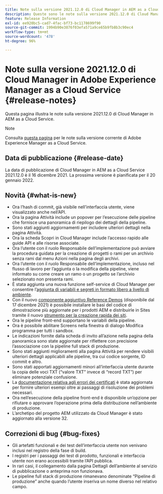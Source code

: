 ```yaml
---
title: Note sulla versione 2021.12.0 di Cloud Manager in AEM as a Cloud Service
description: Queste sono le note sulla versione 2021.12.0 di Cloud Manager in AEM as a Cloud Service.
feature: Release Information
exl-id: ee920bc5-cad7-4fac-bf73-bc1178699f90
source-git-commit: 1994b90e3876f03efa571a9ce65b9fb8b3c90ec4
workflow-type: tm+mt
source-wordcount: '478'
ht-degree: 96%

---
```


# Note sulla versione 2021.12.0 di Cloud Manager in Adobe Experience Manager as a Cloud Service {#release-notes}

Questa pagina illustra le note sulla versione 2021.12.0 di Cloud Manager in AEM as a Cloud Service.

>[!NOTE]
>
>Consulta [questa pagina](/help/release-notes/release-notes-cloud/release-notes-current.md) per le note sulla versione corrente di Adobe Experience Manager as a Cloud Service.

## Data di pubblicazione {#release-date}

La data di pubblicazione di Cloud Manager in AEM as a Cloud Service 2021.12.0 è il 16 dicembre 2021. La prossima versione è pianificata per il 20 gennaio 2022.

## Novità {#what-is-new}

* Ora l’hash di commit, già visibile nell’interfaccia utente, viene visualizzato anche nell’API.
* Ora la pagina Attività include un popover per l’esecuzione delle pipeline che fornisce una panoramica di riepilogo dei dettagli della pipeline.
* Sono stati aggiunti aggiornamenti per includere ulteriori dettagli nella pagina Attività.
* Ora la scheda Scopri in Cloud Manager include l’accesso rapido alle guide API e alle risorse associate.
* Ora l’utente con il ruolo Responsabile dell’implementazione può avviare la procedura guidata per la creazione di progetti o rami per un archivio senza rami dal menu Azioni nella pagina degli archivi.
* Ora l’utente con il ruolo Responsabile dell’implementazione, incluso nel flusso di lavoro per l’aggiunta o la modifica della pipeline, viene informato su come creare un ramo o un progetto se l’archivio selezionato non presenta rami.
* È stata aggiunta una nuova funzione self-service di Cloud Manager per consentire l’[aggiunta di variabili e segreti in formato libero a livello di ambiente](/help/implementing/cloud-manager/environment-variables.md).
* Con il nuovo [componente aggiuntivo Reference Demos](/help/journey-sites/demos-add-on/overview.md) (disponibile dal 17 dicembre 2021) è possibile installare le basi del codice di dimostrazione più aggiornate per i prodotti AEM e distribuirle in Sites tramite il nuovo [strumento per la creazione rapida dei siti](/help/journey-sites/quick-site/overview.md).
* Ora le pipeline front-end supportano le variabili della pipeline.
* Ora è possibile abilitare Screens nella finestra di dialogo Modifica programma per tutti i sandbox.
* Le indicazioni fornite dalla scheda di invito all’azione nella pagina della panoramica sono state aggiornate per riflettere con precisione l’associazione con la pipeline full stack di produzione.
* Sono stati aggiunti miglioramenti alla pagina Attività per rendere visibili ulteriori dettagli applicabili alle pipeline, tra cui codice sorgente, ID commit e altro.
* Sono stati apportati aggiornamenti minori all’interfaccia utente durante la copia delle voci TXT (“valore TXT” invece di “record TXT”) per eliminare potenziale confusione.
* La [documentazione relativa agli errori dei certificati](/help/implementing/cloud-manager/managing-ssl-certifications/add-ssl-certificate.md#certificate-errors) è stata aggiornata per fornire ulteriori esempi oltre ai passaggi di risoluzione dei problemi necessari.
* Ora nell’esecuzione della pipeline front-end è disponibile un’opzione per rifiutare o approvare l’operazione prima della distribuzione nell’ambiente di produzione.
* L’archetipo del progetto AEM utilizzato da Cloud Manager è stato aggiornato alla versione 32.


## Correzioni di bug {#bug-fixes}

* Gli artefatti funzionali e dei test dell’interfaccia utente non venivano inclusi nel registro della fase di build.
* I registri per i passaggi dei test di prodotto, funzionali e interfaccia utente non erano accessibili tramite l’API pubblica.
* In rari casi, il collegamento dalla pagina Dettagli dell’ambiente al servizio di pubblicazione o anteprima non funzionava.
* Le pipeline full stack di produzione rimanevano denominate “Pipeline di produzione” anche quando l’utente inseriva un nome diverso nel relativo campo.
